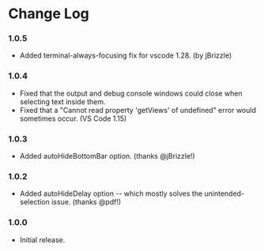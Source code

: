 # Change Log

### 1.0.5
* Added terminal-always-focusing fix for vscode 1.28. (by jBrizzle)

### 1.0.4
* Fixed that the output and debug console windows could close when selecting text inside them.
* Fixed that a "Cannot read property 'getViews' of undefined" error would sometimes occur. (VS Code 1.15)

### 1.0.3
* Added autoHideBottomBar option. (thanks @jBrizzle!)

### 1.0.2
* Added autoHideDelay option -- which mostly solves the unintended-selection issue. (thanks @pdf!)

### 1.0.0
* Initial release.